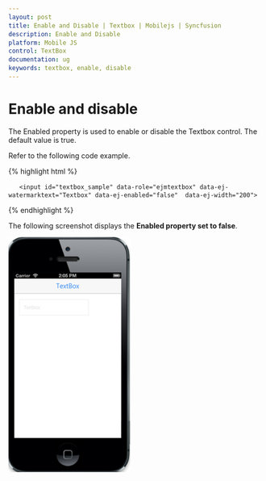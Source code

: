 ```yaml
---
layout: post
title: Enable and Disable | Textbox | Mobilejs | Syncfusion
description: Enable and Disable 
platform: Mobile JS
control: TextBox
documentation: ug
keywords: textbox, enable, disable
---
```


# Enable and disable

The Enabled property is used to enable or disable the Textbox control. The default value is true.

Refer to the following code example.


{% highlight html %}

       <input id="textbox_sample" data-role="ejmtextbox" data-ej-watermarktext="Textbox" data-ej-enabled="false"  data-ej-width="200">    

{% endhighlight %}

The following screenshot displays the **Enabled property set to false**.


![](EnableandDisable_images/enableanddisable-img1.png) 

